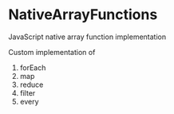 # NativeArrayFunctions
JavaScript native array function implementation

Custom implementation of 

1) forEach
2) map
3) reduce
4) filter
5) every
